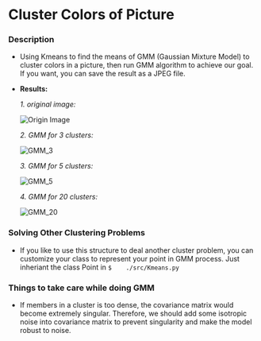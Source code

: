 # Cluster Colors of Picture

### Description
   * Using Kmeans to find the means of GMM (Gaussian Mixture Model)
     to cluster colors in a picture, then run GMM algorithm to achieve
     our goal. If you want, you can save the result as a JPEG file.
     
   * **Results:**
   
     _1. original image:_ 
     
     ![Origin Image](https://github.com/bobolee1239/cluster_colors_of_pic/blob/master/SamplePics/img.jpg)
     
     _2. GMM for 3 clusters:_
     
     ![GMM_3](https://github.com/bobolee1239/cluster_colors_of_pic/blob/master/SamplePics/GMM_3.jpg)
     
     _3. GMM for 5 clusters:_
     
     ![GMM_5](https://github.com/bobolee1239/cluster_colors_of_pic/blob/master/SamplePics/GMM_5.jpg)
     
     _4. GMM for 20 clusters:_
     
     ![GMM_20](https://github.com/bobolee1239/cluster_colors_of_pic/blob/master/SamplePics/GMM_20.jpg)
     
### Solving  Other  Clustering  Problems
   * If you like to use this structure to deal another cluster problem, 
     you can customize your class to represent your point in GMM process.
     Just inheriant the class Point in `$    ./src/Kmeans.py`    
     
### Things to take care while doing GMM
   * If members in a cluster is too dense, the covariance matrix would become
     extremely singular. Therefore, we should add some isotropic noise into 
     covariance matrix to prevent singularity and make the model robust to noise.
